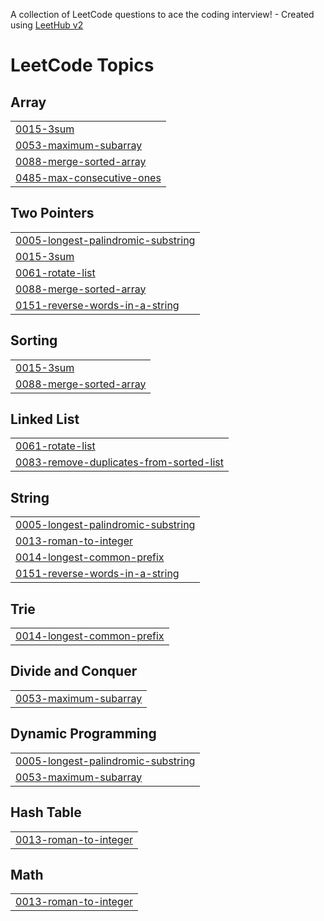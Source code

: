A collection of LeetCode questions to ace the coding interview! - Created using [LeetHub v2](https://github.com/arunbhardwaj/LeetHub-2.0)
<!---LeetCode Topics Start-->
# LeetCode Topics
## Array
|  |
| ------- |
| [0015-3sum](https://github.com/samiran4663/LeetCode/tree/master/0015-3sum) |
| [0053-maximum-subarray](https://github.com/samiran4663/LeetCode/tree/master/0053-maximum-subarray) |
| [0088-merge-sorted-array](https://github.com/samiran4663/LeetCode/tree/master/0088-merge-sorted-array) |
| [0485-max-consecutive-ones](https://github.com/samiran4663/LeetCode/tree/master/0485-max-consecutive-ones) |
## Two Pointers
|  |
| ------- |
| [0005-longest-palindromic-substring](https://github.com/samiran4663/LeetCode/tree/master/0005-longest-palindromic-substring) |
| [0015-3sum](https://github.com/samiran4663/LeetCode/tree/master/0015-3sum) |
| [0061-rotate-list](https://github.com/samiran4663/LeetCode/tree/master/0061-rotate-list) |
| [0088-merge-sorted-array](https://github.com/samiran4663/LeetCode/tree/master/0088-merge-sorted-array) |
| [0151-reverse-words-in-a-string](https://github.com/samiran4663/LeetCode/tree/master/0151-reverse-words-in-a-string) |
## Sorting
|  |
| ------- |
| [0015-3sum](https://github.com/samiran4663/LeetCode/tree/master/0015-3sum) |
| [0088-merge-sorted-array](https://github.com/samiran4663/LeetCode/tree/master/0088-merge-sorted-array) |
## Linked List
|  |
| ------- |
| [0061-rotate-list](https://github.com/samiran4663/LeetCode/tree/master/0061-rotate-list) |
| [0083-remove-duplicates-from-sorted-list](https://github.com/samiran4663/LeetCode/tree/master/0083-remove-duplicates-from-sorted-list) |
## String
|  |
| ------- |
| [0005-longest-palindromic-substring](https://github.com/samiran4663/LeetCode/tree/master/0005-longest-palindromic-substring) |
| [0013-roman-to-integer](https://github.com/samiran4663/LeetCode/tree/master/0013-roman-to-integer) |
| [0014-longest-common-prefix](https://github.com/samiran4663/LeetCode/tree/master/0014-longest-common-prefix) |
| [0151-reverse-words-in-a-string](https://github.com/samiran4663/LeetCode/tree/master/0151-reverse-words-in-a-string) |
## Trie
|  |
| ------- |
| [0014-longest-common-prefix](https://github.com/samiran4663/LeetCode/tree/master/0014-longest-common-prefix) |
## Divide and Conquer
|  |
| ------- |
| [0053-maximum-subarray](https://github.com/samiran4663/LeetCode/tree/master/0053-maximum-subarray) |
## Dynamic Programming
|  |
| ------- |
| [0005-longest-palindromic-substring](https://github.com/samiran4663/LeetCode/tree/master/0005-longest-palindromic-substring) |
| [0053-maximum-subarray](https://github.com/samiran4663/LeetCode/tree/master/0053-maximum-subarray) |
## Hash Table
|  |
| ------- |
| [0013-roman-to-integer](https://github.com/samiran4663/LeetCode/tree/master/0013-roman-to-integer) |
## Math
|  |
| ------- |
| [0013-roman-to-integer](https://github.com/samiran4663/LeetCode/tree/master/0013-roman-to-integer) |
<!---LeetCode Topics End-->